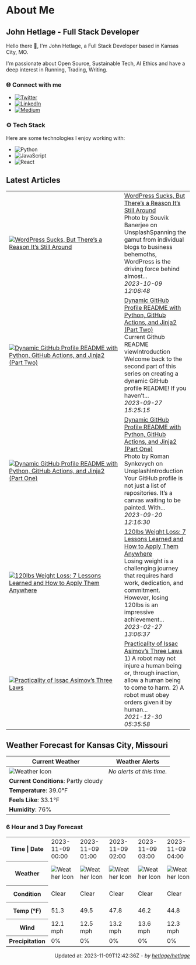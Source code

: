 # About Me

## John Hetlage - Full Stack Developer

Hello there 👋, I'm John Hetlage, a Full Stack Developer based in Kansas City, MO. 

I'm passionate about Open Source, Sustainable Tech, AI Ethics and have a deep interest in Running, Trading, Writing.

### 🌐 Connect with me
- [![Twitter](https://img.shields.io/badge/Twitter-1DA1F2?style=for-the-badge&logo=twitter&logoColor=white)](https://twitter.com/j_hetlage)
- [![LinkedIn](https://img.shields.io/badge/LinkedIn-0077B5?style=for-the-badge&logo=linkedin&logoColor=white)](https://linkedin.com/in/john-hetlage)
- [![Medium](https://img.shields.io/badge/Medium-12100E?style=for-the-badge&logo=medium&logoColor=white)](https://medium.com/@jhetlage)

### ⚙️ Tech Stack
Here are some technologies I enjoy working with:
- ![Python](https://img.shields.io/badge/-Python-05122A?style=flat&logo=Python)
- ![JavaScript](https://img.shields.io/badge/-JavaScript-05122A?style=flat&logo=JavaScript)
- ![React](https://img.shields.io/badge/-React-05122A?style=flat&logo=React)


## Latest Articles

<table>
  <tbody>
    <tr>
      <td width="300px">
        <a href="https://jhetlage.medium.com/wordpress-sucks-but-theres-a-reason-it-s-still-around-d0e24eadcd4f?source=rss-2a081aae2f7c------2">
        <img src="https://cdn-images-1.medium.com/max/1024/1*_wC0oDHOHA71bJtzK2d9Tg.png" alt="WordPress Sucks, But There’s a Reason It’s Still Around"></a>
      </td>
      <td>
        <a href="https://jhetlage.medium.com/wordpress-sucks-but-theres-a-reason-it-s-still-around-d0e24eadcd4f?source=rss-2a081aae2f7c------2">WordPress Sucks, But There’s a Reason It’s Still Around</a>
        <div>Photo by Souvik Banerjee on UnsplashSpanning the gamut from individual blogs to business behemoths, WordPress is the driving force behind almost...</div>
        <div><i>2023-10-09 12:06:48</i></div>
      </td>
    </tr>
    <tr>
      <td width="300px">
        <a href="https://python.plainenglish.io/dynamic-github-profile-readme-with-python-github-actions-and-jinja2-part-two-2f0e65322881?source=rss-2a081aae2f7c------2">
        <img src="https://cdn-images-1.medium.com/max/1024/1*bNizzwwRlHzl2ECUiw-RVA.png" alt="Dynamic GitHub Profile README with Python, GitHub Actions, and Jinja2 (Part Two)"></a>
      </td>
      <td>
        <a href="https://python.plainenglish.io/dynamic-github-profile-readme-with-python-github-actions-and-jinja2-part-two-2f0e65322881?source=rss-2a081aae2f7c------2">Dynamic GitHub Profile README with Python, GitHub Actions, and Jinja2 (Part Two)</a>
        <div>Current Github README viewIntroduction Welcome back to the second part of this series on creating a dynamic GitHub profile README! If you haven’t...</div>
        <div><i>2023-09-27 15:25:15</i></div>
      </td>
    </tr>
    <tr>
      <td width="300px">
        <a href="https://python.plainenglish.io/dynamic-github-profile-readme-with-python-github-actions-and-jinja2-part-one-5958c57e5c45?source=rss-2a081aae2f7c------2">
        <img src="https://cdn-images-1.medium.com/max/1024/1*J3O-uLRuQBiWpjiv9rfcqg.png" alt="Dynamic GitHub Profile README with Python, GitHub Actions, and Jinja2 (Part One)"></a>
      </td>
      <td>
        <a href="https://python.plainenglish.io/dynamic-github-profile-readme-with-python-github-actions-and-jinja2-part-one-5958c57e5c45?source=rss-2a081aae2f7c------2">Dynamic GitHub Profile README with Python, GitHub Actions, and Jinja2 (Part One)</a>
        <div>Photo by Roman Synkevych on UnsplashIntroduction Your GitHub profile is not just a list of repositories. It’s a canvas waiting to be painted. With...</div>
        <div><i>2023-09-20 12:16:30</i></div>
      </td>
    </tr>
    <tr>
      <td width="300px">
        <a href="https://jhetlage.medium.com/120lbs-weight-loss-7-lessons-learned-and-how-to-apply-them-anywhere-8da21f3d9cbe?source=rss-2a081aae2f7c------2">
        <img src="https://cdn-images-1.medium.com/max/1024/1*ACtODNt2HSneLe8aSAtgrQ.png" alt="120lbs Weight Loss: 7 Lessons Learned and How to Apply Them Anywhere"></a>
      </td>
      <td>
        <a href="https://jhetlage.medium.com/120lbs-weight-loss-7-lessons-learned-and-how-to-apply-them-anywhere-8da21f3d9cbe?source=rss-2a081aae2f7c------2">120lbs Weight Loss: 7 Lessons Learned and How to Apply Them Anywhere</a>
        <div>Losing weight is a challenging journey that requires hard work, dedication, and commitment. However, losing 120lbs is an impressive achievement...</div>
        <div><i>2023-02-27 13:06:37</i></div>
      </td>
    </tr>
    <tr>
      <td width="300px">
        <a href="https://jhetlage.medium.com/practicality-of-issac-asimovs-three-laws-9bfe5b268b41?source=rss-2a081aae2f7c------2">
        <img src="https://cdn-images-1.medium.com/max/1024/1*DMCPplmF03o5nNbovbrL8A.jpeg" alt="Practicality of Issac Asimov’s Three Laws"></a>
      </td>
      <td>
        <a href="https://jhetlage.medium.com/practicality-of-issac-asimovs-three-laws-9bfe5b268b41?source=rss-2a081aae2f7c------2">Practicality of Issac Asimov’s Three Laws</a>
        <div>1) A robot may not injure a human being or, through inaction, allow a human being to come to harm. 2) A robot must obey orders given it by human...</div>
        <div><i>2021-12-30 05:35:58</i></div>
      </td>
    </tr></tbody>
</table>


## Weather Forecast for Kansas City, Missouri

| **Current Weather** | **Weather Alerts** |
|---------------------|--------------------|
| ![Weather Icon](https://cdn.weatherapi.com/weather/64x64/night/116.png) |  _No alerts at this time._  |
| **Current Conditions**: Partly cloudy |  | 
| **Temperature**: 39.0°F |  |
| **Feels Like**: 33.1°F |  |
| **Humidity**: 76% | |

### 6 Hour and 3 Day Forecast

<table>
  <tbody>  
    <tr><th>Time | Date</th><td>2023-11-09 00:00</td><td>2023-11-09 01:00</td><td>2023-11-09 02:00</td><td>2023-11-09 03:00</td><td>2023-11-09 04:00</td><td>2023-11-09 05:00</td><td>2023-11-09</td><td>2023-11-10</td><td>2023-11-11</td></tr>
    <tr><th>Weather</th><td><img src="https://cdn.weatherapi.com/weather/64x64/night/113.png" alt="Weather Icon"></td><td><img src="https://cdn.weatherapi.com/weather/64x64/night/113.png" alt="Weather Icon"></td><td><img src="https://cdn.weatherapi.com/weather/64x64/night/113.png" alt="Weather Icon"></td><td><img src="https://cdn.weatherapi.com/weather/64x64/night/113.png" alt="Weather Icon"></td><td><img src="https://cdn.weatherapi.com/weather/64x64/night/113.png" alt="Weather Icon"></td><td><img src="https://cdn.weatherapi.com/weather/64x64/night/113.png" alt="Weather Icon"></td>
    <td><img src="https://cdn.weatherapi.com/weather/64x64/day/116.png" alt="Weather Icons"</td><td><img src="https://cdn.weatherapi.com/weather/64x64/day/113.png" alt="Weather Icons"</td><td><img src="https://cdn.weatherapi.com/weather/64x64/day/113.png" alt="Weather Icons"</td></tr>
    <tr><th>Condition</th><td>Clear</td><td>Clear</td><td>Clear</td><td>Clear</td><td>Clear</td><td>Clear</td>
    <td>Partly cloudy</td><td>Sunny</td><td>Sunny</td></tr>
    <tr><th>Temp (°F)</th><td>51.3</td><td>49.5</td><td>47.8</td><td>46.2</td><td>44.8</td><td>43.3</td>
    <td>55.9° / 39.0°F</td><td>61.9° / 35.8°F</td><td>58.5° / 39.7°F</td></tr>
    <tr><th>Wind</th><td>12.1 mph</td><td>12.5 mph</td><td>13.2 mph</td><td>13.6 mph</td><td>12.3 mph</td><td>10.3 mph</td>
    <td>13.6 mph</td><td>6.9 mph</td><td>12.3 mph</td></tr>
    <tr><th>Precipitation</th><td>0%</td><td>0%</td><td>0%</td><td>0%</td><td>0%</td><td>0%</td>
    <td>0%</td><td>0%</td><td>0%</td></tr>
  </tbody>
</table>

<div align="right">

Updated at: 2023-11-09T12:42:36Z - *by [hetlage/hetlage](https://github.com/hetlage/hetlage)*

</div>

